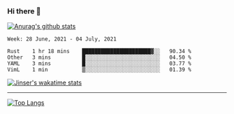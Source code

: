 ### Hi there 👋

[![Anurag's github stats](https://github-readme-stats.vercel.app/api?username=jinserrr&show_icons=true)](https://github.com/anuraghazra/github-readme-stats)


<!--START_SECTION:waka-->
```text
Week: 28 June, 2021 - 04 July, 2021

Rust    1 hr 18 mins    ██████████████████████▓░░   90.34 % 
Other   3 mins          █░░░░░░░░░░░░░░░░░░░░░░░░   04.50 % 
YAML    3 mins          █░░░░░░░░░░░░░░░░░░░░░░░░   03.77 % 
VimL    1 min           ▒░░░░░░░░░░░░░░░░░░░░░░░░   01.39 % 
```
<!--END_SECTION:waka-->

[![Jinser's wakatime stats](https://github-readme-stats.vercel.app/api/wakatime?username=jinser)](https://github.com/anuraghazra/github-readme-stats)

***

[![Top Langs](https://github-readme-stats.vercel.app/api/top-langs/?username=jinserrr)](https://github.com/anuraghazra/github-readme-stats)
